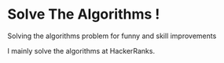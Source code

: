 # Solve The Algorithms !
Solving the algorithms problem for funny and skill improvements

I mainly solve the algorithms at HackerRanks.